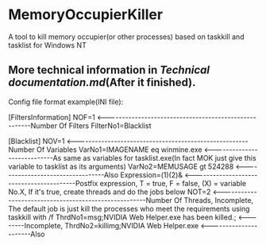 # MemoryOccupierKiller
A tool to kill memory occupier(or other processes) based on taskkill and tasklist for Windows NT

## More technical information in *Technical documentation.md*(After it finished).

Config file format example(INI file):

[FiltersInformation]
NOF=1 <------------------------------------------------------Number Of Filters
FilterNo1=Blacklist

[Blacklist]
NOV=1 <------------------------------------------------------Number Of Variables
VarNo1=IMAGENAME eq winmine.exe <----------------------------As same as variables for tasklist.exe(In fact MOK just give this variable to tasklist as its arguments)
VarNo2=MEMUSAGE gt 524288 <----------------------------------Also
Expression=(1)(2)& <-----------------------------------------Postfix expression, T = true, F = false, (X) = variable No.X, If it's true, create threads and do the jobs below
NOT=2 <------------------------------------------------------Number Of Threads, Incomplete, The default job is just kill the processes who meet the requirements using taskkill with /f
ThrdNo1=msg;NVIDIA Web Helper.exe has been killed.; <--------Incomplete,
ThrdNo2=killimg;NVIDIA Web Helper.exe <----------------------Also
